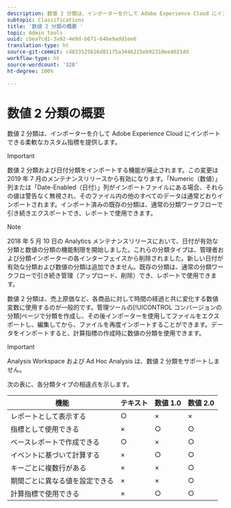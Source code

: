 ```yaml
---
description: 数値 2 分類は、インポーターを介して Adobe Experience Cloud にインポートできる柔軟なカスタム指標を提供します。
subtopic: Classifications
title: '数値 2 分類の概要 '
topic: Admin tools
uuid: cbea7cd1-3a92-4e9d-b671-646e9add1ee6
translation-type: ht
source-git-commit: c4833525816d81175a3446215eb92310ee4021dd
workflow-type: ht
source-wordcount: '328'
ht-degree: 100%

---
```



# 数値 2 分類の概要 

数値 2 分類は、インポーターを介して Adobe Experience Cloud にインポートできる柔軟なカスタム指標を提供します。

>[!IMPORTANT]
>
>数値 2 分類および日付分類をインポートする機能が廃止されます。この変更は 2019 年 7 月のメンテナンスリリースから有効になります。「Numeric（数値）」列または「Date-Enabled（日付）」列がインポートファイルにある場合、それらの値は警告なく無視され、そのファイル内の他のすべてのデータは通常どおりインポートされます。インポート済みの既存の分類は、通常の分類ワークフローで引き続きエクスポートでき、レポートで使用できます。

>[!NOTE]
>
>2018 年 5 月 10 日の Analytics メンテナンスリリースにおいて、日付が有効な分類と数値の分類の機能制限を開始しました。これらの分類タイプは、管理者および分類インポーターの各インターフェイスから削除されました。新しい日付が有効な分類および数値の分類は追加できません。既存の分類は、通常の分類ワークフローで引き続き管理（アップロード、削除）でき、レポートで使用できます。

数値 2 分類は、売上原価など、各商品に対して時間の経過と共に変化する数値変数に使用するのが一般的です。管理ツールの[!UICONTROL コンバージョンの分類]ページで分類を作成し、その後インポーターを使用してファイルをエクスポートし、編集してから、ファイルを再度インポートすることができます。データをインポートすると、計算指標の作成時に数値の分類を使用できます。

>[!IMPORTANT]
>
>Analysis Workspace および Ad Hoc Analysis は、数値 2 分類をサポートしません。

次の表に、各分類タイプの相違点を示します。

| 機能 | テキスト | 数値 1.0 | 数値 2.0 |
|---|---|---|---|
| レポートとして表示する | ○ | × | × |
| 指標として使用できる | × | ○ | ○ |
| ベースレポートで作成できる | ○ | × | ○ |
| イベントに基づいて計算する | × | ○ | ○ |
| キーごとに複数行がある | × | × | ○ |
| 期間ごとに異なる値を設定できる | × | × | ○ |
| 計算指標で使用できる | × | ○ | ○ |

